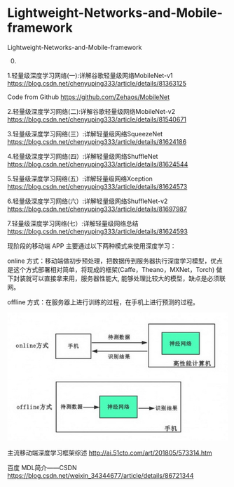 # Lightweight-Networks-and-Mobile-framework
Lightweight-Networks-and-Mobile-framework

0. 

1.轻量级深度学习网络(一):详解谷歌轻量级网络MobileNet-v1    https://blog.csdn.net/chenyuping333/article/details/81363125

Code from Github     https://github.com/Zehaos/MobileNet

2.轻量级深度学习网络(二):详解谷歌轻量级网络MobileNet-v2    https://blog.csdn.net/chenyuping333/article/details/81540671

3.轻量级深度学习网络(三）:详解轻量级网络SqueezeNet         https://blog.csdn.net/chenyuping333/article/details/81624186

4.轻量级深度学习网络(四）:详解轻量级网络ShuffleNet         https://blog.csdn.net/chenyuping333/article/details/81624544

5.轻量级深度学习网络(五）:详解轻量级网络Xception           https://blog.csdn.net/chenyuping333/article/details/81624573

6.轻量级深度学习网络(六）:详解轻量级网络ShuffleNet-v2      https://blog.csdn.net/chenyuping333/article/details/81697987

7.轻量级深度学习网络(七）:详解轻量级网络总结               https://blog.csdn.net/chenyuping333/article/details/81624593


现阶段的移动端 APP 主要通过以下两种模式来使用深度学习：

online 方式：移动端做初步预处理，把数据传到服务器执行深度学习模型，优点是这个方式部署相对简单，将现成的框架(Caffe，Theano，MXNet，Torch) 做下封装就可以直接拿来用，服务器性能大, 能够处理比较大的模型，缺点是必须联网。

offline 方式：在服务器上进行训练的过程，在手机上进行预测的过程。


![pc](https://github.com/ice609/Lightweight-Networks-and-Mobile-framework/blob/master/contrast.jpeg)


主流移动端深度学习框架综述                                http://ai.51cto.com/art/201805/573314.htm

百度 MDL简介——CSDN                                      https://blog.csdn.net/weixin_34344677/article/details/86721344
